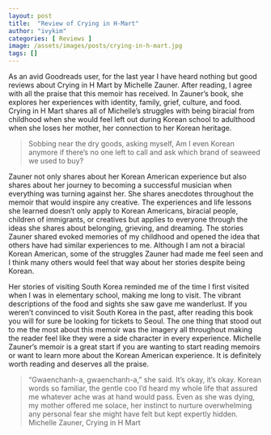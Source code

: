 ```yaml
---
layout: post
title:  "Review of Crying in H-Mart"
author: "ivykim"
categories: [ Reviews ]
image: /assets/images/posts/crying-in-h-mart.jpg
tags: []
---
```


As an avid Goodreads user, for the last year I have heard nothing but good reviews about Crying in H Mart by Michelle Zauner. After reading, I agree with all the praise that this memoir has received. In Zauner’s book, she explores her experiences with identity, family, grief, culture, and food. Crying in H Mart shares all of Michelle’s struggles with being biracial from childhood when she would feel left out during Korean school to adulthood when she loses her mother, her connection to her Korean heritage.

> Sobbing near the dry goods, asking myself, Am I even Korean anymore if there’s no one left to call and ask which brand of seaweed we used to buy?

Zauner not only shares about her Korean American experience but also shares about her journey to becoming a successful musician when everything was turning against her. She shares anecdotes throughout the memoir that would inspire any creative. The experiences and life lessons she learned doesn’t only apply to Korean Americans, biracial people, children of immigrants, or creatives but applies to everyone through the ideas she shares about belonging, grieving, and dreaming. The stories Zauner shared evoked memories of my childhood and opened the idea that others have had similar experiences to me. Although I am not a biracial Korean American, some of the struggles Zauner had made me feel seen and I think many others would feel that way about her stories despite being Korean.

Her stories of visiting South Korea reminded me of the time I first visited when I was in elementary school, making me long to visit. The vibrant descriptions of the food and sights she saw gave me wanderlust. If you weren’t convinced to visit South Korea in the past, after reading this book you will for sure be looking for tickets to Seoul. The one thing that stood out to me the most about this memoir was the imagery all throughout making the reader feel like they were a side character in every experience. Michelle Zauner’s memoir is a great start if you are wanting to start reading memoirs or want to learn more about the Korean American experience. It is definitely worth reading and deserves all the praise.

> “Gwaenchanh-a, gwaenchanh-a,” she said. It’s okay, it’s okay. Korean words so familiar, the gentle coo I’d heard my whole life that assured me whatever ache was at hand would pass. Even as she was dying, my mother offered me solace, her instinct to nurture overwhelming any personal fear she might have felt but kept expertly hidden.
Michelle Zauner, Crying in H Mart